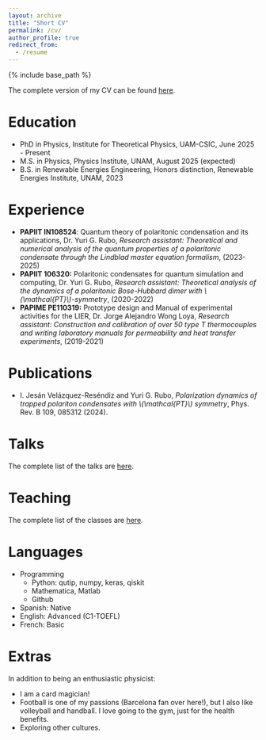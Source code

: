 ```yaml
---
layout: archive
title: "Short CV"
permalink: /cv/
author_profile: true
redirect_from:
  - /resume
---
```


{% include base_path %}

The complete version of my CV can be found [here](http://jesan-velazquez-resendiz.github.io/files/CV.pdf).

Education
======
* PhD in Physics, Institute for Theoretical Physics, UAM-CSIC, June 2025 - Present
* M.S. in Physics, Physics Institute, UNAM, August 2025 (expected)
* B.S. in Renewable Energies Engineering, Honors distinction, Renewable Energies Institute, UNAM, 2023

Experience
======
- **PAPIIT IN108524**: Quantum theory of polaritonic condensation and its applications, Dr. Yuri G. Rubo, *Research assistant: Theoretical and numerical analysis of the quantum properties of a polaritonic condensate through the Lindblad master equation formalism*, (2023-2025)
- **PAPIIT 106320:** Polaritonic condensates for quantum simulation and computing, Dr. Yuri G. Rubo, *Research assistant: Theoretical analysis of the dynamics of a polaritonic Bose-Hubbard dimer with \\(\mathcal{PT}\\)-symmetry*, (2020-2022)
- **PAPIME PE110319:** Prototype design and Manual of experimental activities for the LIER, Dr. Jorge Alejandro Wong Loya, *Research assistant: Construction and calibration of over 50 type T thermocouples and writing laboratory manuals for permeability and heat transfer experiments*, (2019-2021)

Publications
======
- I. Jesán Velázquez-Reséndiz and Yuri G. Rubo, *Polarization dynamics of trapped polariton condensates with \\(\mathcal{PT}\\) symmetry*, Phys. Rev. B 109, 085312 (2024).
  
Talks
======
The complete list of the talks are [here](https://jesan-velazquez-resendiz.github.io//talks/).
  
Teaching
======
The complete list of the classes are [here](https://jesan-velazquez-resendiz.github.io//teaching/).

Languages
======
- Programming
  - Python: qutip, numpy, keras, qiskit
  - Mathematica, Matlab
  - Github
- Spanish: Native
- English: Advanced (C1-TOEFL)
- French: Basic

Extras
======
In addition to being an enthusiastic physicist:
- I am a card magician!
- Football is one of my passions (Barcelona fan over here!), but I also like volleyball and handball. I love going to the gym, just for the health benefits.
- Exploring other cultures.